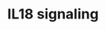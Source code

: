 ---
annotations:
- id: PW:0000883
  parent: regulatory pathway
  type: Pathway Ontology
  value: interleukin-1 signaling pathway
- id: PW:0000512
  parent: signaling pathway
  type: Pathway Ontology
  value: Interleukin mediated signaling pathway
- id: PW:0000820
  parent: signaling pathway
  type: Pathway Ontology
  value: signaling pathway in the adaptive immune response
- id: PW:0001059
  parent: classic metabolic pathway
  type: Pathway Ontology
  value: oxidative phosphorylation pathway
authors:
- Subbannayya
- Khanspers
- Egonw
- Rex D A B
- Eweitz
- Ddigles
citedin:
- link: PMC9440113
  title: Machine learning and bioinformatics to identify 8 autophagy-related biomarkers
    and construct gene regulatory networks in dilated cardiomyopathy (2022)
- link: PMC9130749
  title: 'The Biological Interaction of SARS-CoV-2 Infection and Osteoporosis: A Preliminary
    Study (2022)'
- link: PMC7850313
  title: Protein Phosphatase 1 Regulatory Subunit 3B Genotype at rs4240624 Has a Major
    Effect on Gallbladder Bile Composition (2020)
- link: PMC7272533
  title: A comprehensive pathway map of IL-18-mediated signalling (2019)
- link: PMC9675776
  title: GediNET for discovering gene associations across diseases using knowledge
    based machine learning approach (2022)
- link: PMC9664052
  title: Systems biology approach reveals a common molecular basis for COVID-19 and
    non-alcoholic fatty liver disease (NAFLD) (2022)
- link: 10.3389/fphar.2024.1373007
  title: Gastric cancer actionable genomic alterations across diverse populations
    worldwide and pharmacogenomics strategies based on precision oncology (2024)
- link: 10.1016/j.humgen.2022.201135
  title: In silico transcriptional analysis of asymptomatic and severe COVID-19 patients
    reveals the susceptibility of severe patients to other comorbidities and non-viral
    pathological conditions (2023)
- link: 10.3390/pathogens12111373
  title: Transcriptional Profiling of SARS-CoV-2-Infected Calu-3 Cells Reveals Immune-Related
    Signaling Pathways (2024)
- link: 10.3389/fimmu.2021.769011
  title: 'A Practical Strategy for Exploring the Pharmacological Mechanism of Luteolin
    Against COVID-19/Asthma Comorbidity: Findings of System Pharmacology and Bioinformatics
    Analysis (2024)'
- link: PMC10752971
  title: PGF2α induces a pro-labour phenotypical switch in human myometrial cells
    that can be inhibited with PGF2α receptor antagonists (2023)
- link: PMC12230134
  title: Central nervous system and systemic inflammatory networks associated with
    acute neurological outcomes in COVID-19 (2025)
communities: []
description: Interleukin-18 (IL-18) is a member of the IL-1 family of cytokines and
  was initially described as an IFN-γ-inducing factor derived from anti-CD3-stimulated
  T-helper (Th)1 cells. IL-18 plays a significant role in the activation of hematopoietic
  cell types mediating both Th1 and Th2 responses and is the primary inducer of interferon-γ
  in these cells. The biological activity of IL-18 is mediated through its binding
  to the IL-18 receptor complex and activation of nuclear factor-κB (NF-κB), culminating
  in the production and release of several cytokines, chemokines, and cellular adhesion
  molecules. In certain cell types, IL-18 also activates mitogen-activated protein
  kinases (MAPKs) and phosphoinositide 3-kinase/ AKT serine/threonine kinase (PI3K/AKT)
  signaling modules leading to the production and release of proinflammatory cytokines.
  IL-18-mediated signaling acts as one of the vital components of the immunomodulatory
  cytokine networks involved in host defense, inflammation, and tissue regeneration.
  Albeit its biomedical importance, a comprehensive resource of IL-18 mediated signaling
  pathway is currently lacking. In this study, we report on the development of an
  integrated pathway map of IL-18/IL-18R signaling. The pathway map was developed
  through literature mining from published literature based on manual curation guidelines
  adapted from NetPath and includes information on 16 protein-protein interaction
  events, 38 enzyme-catalysis events, 12 protein translocation events, 26 activations/inhibition
  events, transcriptional regulators, 230 gene regulation events and 84 induced protein
  expression events.
last-edited: 2025-07-08
ndex: eeaf80fb-8b6c-11eb-9e72-0ac135e8bacf
organisms:
- Homo sapiens
redirect_from:
- /index.php/Pathway:WP4754
- /instance/WP4754
- /instance/WP4754_r139833
revision: r139833
schema-jsonld:
- '@context': https://schema.org/
  '@id': https://wikipathways.github.io/pathways/WP4754.html
  '@type': Dataset
  creator:
    '@type': Organization
    name: WikiPathways
  description: Interleukin-18 (IL-18) is a member of the IL-1 family of cytokines
    and was initially described as an IFN-γ-inducing factor derived from anti-CD3-stimulated
    T-helper (Th)1 cells. IL-18 plays a significant role in the activation of hematopoietic
    cell types mediating both Th1 and Th2 responses and is the primary inducer of
    interferon-γ in these cells. The biological activity of IL-18 is mediated through
    its binding to the IL-18 receptor complex and activation of nuclear factor-κB
    (NF-κB), culminating in the production and release of several cytokines, chemokines,
    and cellular adhesion molecules. In certain cell types, IL-18 also activates mitogen-activated
    protein kinases (MAPKs) and phosphoinositide 3-kinase/ AKT serine/threonine kinase
    (PI3K/AKT) signaling modules leading to the production and release of proinflammatory
    cytokines. IL-18-mediated signaling acts as one of the vital components of the
    immunomodulatory cytokine networks involved in host defense, inflammation, and
    tissue regeneration. Albeit its biomedical importance, a comprehensive resource
    of IL-18 mediated signaling pathway is currently lacking. In this study, we report
    on the development of an integrated pathway map of IL-18/IL-18R signaling. The
    pathway map was developed through literature mining from published literature
    based on manual curation guidelines adapted from NetPath and includes information
    on 16 protein-protein interaction events, 38 enzyme-catalysis events, 12 protein
    translocation events, 26 activations/inhibition events, transcriptional regulators,
    230 gene regulation events and 84 induced protein expression events.
  keywords:
  - ACACB
  - AKT1
  - AMPK1
  - BAX
  - BID
  - CASP3
  - CASP8
  - CEBPB
  - CFLAR
  - CHUK
  - CREB1
  - CSN2
  - CTNNB1
  - CYCS
  - ELAVL1
  - ELK1
  - FAS
  - FASLG
  - GATA1
  - GRIN2B
  - GSK3A
  - GSK3B
  - HSPB1
  - IKBKB
  - IL-18BP
  - IL18
  - IL18R1
  - IL18RAP
  - IL37
  - IMP3
  - IRAK1
  - IRAK4
  - IRF1
  - JUN
  - LCK
  - MAP2K7
  - MAP3K7
  - MAPK1
  - MAPK14
  - MAPK3
  - MAPK8
  - MAPK9
  - MEF2A
  - MYD88
  - NCF1
  - NCF2
  - NFATC4
  - NFKB1
  - NFKBIA
  - NOX1
  - PARP1
  - PIK3R1
  - PRKCA
  - PRKCB
  - PRKCD
  - PTEN
  - Protein
  - RAF1
  - RELA
  - RPS6
  - RPS6KB1
  - SLC12A3
  - SP1
  - SRC
  - STAT3
  - TICAM2
  - TNF
  - TNFRSF1A
  - TP53
  - TRAF6
  license: CC0
  name: IL18 signaling
seo: CreativeWork
title: IL18 signaling
wpid: WP4754
---
